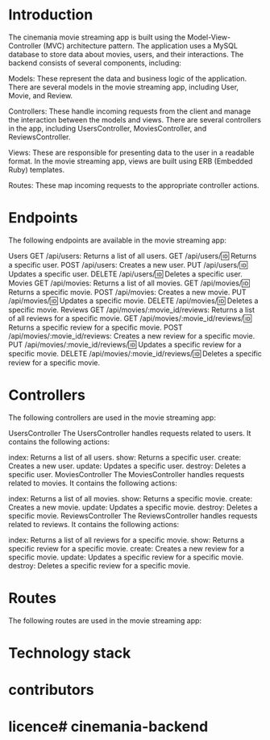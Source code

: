 # Introduction
The cinemania movie streaming app is built using the Model-View-Controller (MVC) architecture pattern. The application uses a MySQL database to store data about movies, users, and their interactions. The backend consists of several components, including:

Models: These represent the data and business logic of the application. There are several models in the movie streaming app, including User, Movie, and Review.

Controllers: These handle incoming requests from the client and manage the interaction between the models and views. There are several controllers in the app, including UsersController, MoviesController, and ReviewsController.

Views: These are responsible for presenting data to the user in a readable format. In the movie streaming app, views are built using ERB (Embedded Ruby) templates.

Routes: These map incoming requests to the appropriate controller actions.

# Endpoints
The following endpoints are available in the movie streaming app:

Users
GET /api/users: Returns a list of all users.
GET /api/users/:id: Returns a specific user.
POST /api/users: Creates a new user.
PUT /api/users/:id: Updates a specific user.
DELETE /api/users/:id: Deletes a specific user.
Movies
GET /api/movies: Returns a list of all movies.
GET /api/movies/:id: Returns a specific movie.
POST /api/movies: Creates a new movie.
PUT /api/movies/:id: Updates a specific movie.
DELETE /api/movies/:id: Deletes a specific movie.
Reviews
GET /api/movies/:movie_id/reviews: Returns a list of all reviews for a specific movie.
GET /api/movies/:movie_id/reviews/:id: Returns a specific review for a specific movie.
POST /api/movies/:movie_id/reviews: Creates a new review for a specific movie.
PUT /api/movies/:movie_id/reviews/:id: Updates a specific review for a specific movie.
DELETE /api/movies/:movie_id/reviews/:id: Deletes a specific review for a specific movie.

# Controllers
The following controllers are used in the movie streaming app:

UsersController
The UsersController handles requests related to users. It contains the following actions:

index: Returns a list of all users.
show: Returns a specific user.
create: Creates a new user.
update: Updates a specific user.
destroy: Deletes a specific user.
MoviesController
The MoviesController handles requests related to movies. It contains the following actions:

index: Returns a list of all movies.
show: Returns a specific movie.
create: Creates a new movie.
update: Updates a specific movie.
destroy: Deletes a specific movie.
ReviewsController
The ReviewsController handles requests related to reviews. It contains the following actions:

index: Returns a list of all reviews for a specific movie.
show: Returns a specific review for a specific movie.
create: Creates a new review for a specific movie.
update: Updates a specific review for a specific movie.
destroy: Deletes a specific review for a specific movie.

# Routes
The following routes are used in the movie streaming app:

# Technology stack

# contributors

# licence# cinemania-backend
